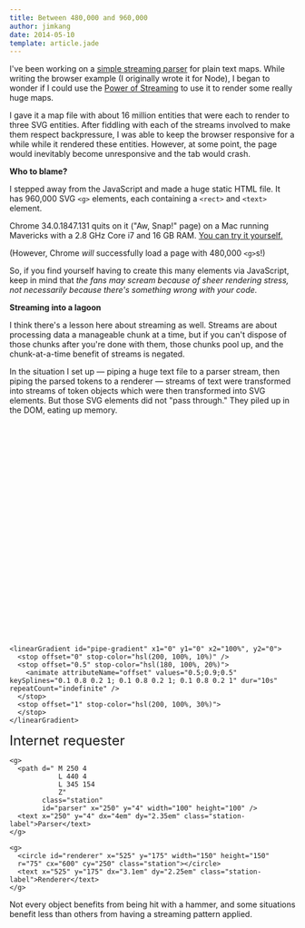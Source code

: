 ```yaml
---
title: Between 480,000 and 960,000
author: jimkang
date: 2014-05-10
template: article.jade
---
```


<style>
  .tagbox {
    font-size: 32px;
  }

  .pipe {
    fill: hsla(0, 100%, 0%, 0.0);
    stroke-width: 1;
    stroke: #888;
  }

  svg {
    font-size: 20px;
  }

  svg text {
    fill: #5c5c5c;
  }

  .station {
    stroke: #777;
    stroke-width: 3;
    fill: #fff;
  }

  .station-label {
    font-size: 24px;
    text-align: center;
    text-anchor: middle;
  }

  #block-layer text {
    fill: hsl(0, 60%, 60%);
  }
</style>

I've been working on a [simple streaming parser](https://github.com/jimkang/roguemap-parse-stream) for plain text maps. While writing the browser example (I originally wrote it for Node), I began to wonder if I could use the [Power of Streaming](https://github.com/substack/stream-handbook) to use it to render some really huge maps.

<span class="more"></span>
I gave it a map file with about 16 million entities that were each to render to three SVG entities. After fiddling with each of the streams involved to make them respect backpressure, I was able to keep the browser responsive for a while while it rendered these entities. However, at some point, the page would inevitably become unresponsive and the tab would crash.

**Who to blame?**

I stepped away from the JavaScript and made a huge static HTML file. It has 960,000 SVG `<g>` elements, each containing a `<rect>` and `<text>` element.

Chrome 34.0.1847.131 quits on it ("Aw, Snap!" page) on a Mac running Mavericks with a 2.8 GHz Core i7 and 16 GB RAM. [You can try it yourself.](https://dl.dropboxusercontent.com/u/263768/lotsofelements.html)

(However, Chrome *will* successfully load a page with 480,000 `<g>`s!)

So, if you find yourself having to create this many elements via JavaScript, keep in mind that *the fans may scream because of sheer rendering stress, not necessarily because there's something wrong with your code.*

**Streaming into a lagoon**

I think there's a lesson here about streaming as well. Streams are about processing data a manageable chunk at a time, but if you can't dispose of those chunks after you're done with them, those chunks pool up, and the chunk-at-a-time benefit of streams is negated. 

In the situation I set up &mdash; piping a huge text file to a parser stream, then piping the parsed tokens to a renderer &mdash; streams of text were transformed into streams of token objects which were then transformed into SVG elements. But those SVG elements did not "pass through." They piled up in the DOM, eating up memory.

<a name="stream-overload-diagram-anchor"></a>

<svg width="800" height="600" id="stream-overload-diagram">
  <defs>
    <radialGradient id="sphere-gradient">
      <stop offset="0" stop-color="hsl(30, 100%, 80%)"/>
      <stop offset="0.75" stop-color="hsl(20, 100%, 60%)">
        <animate attributeName="offset" values="0.75;0.9;0.75" keySplines="0.1 0.8 0.2 1; 0.1 0.8 0.2 1; 0.1 0.8 0.2 1" dur="4s" repeatCount="indefinite" />
      </stop>
      <stop offset="1" stop-color="hsl(10, 100%, 50%)">
        <animate attributeName="stop-color" values="hsl(10, 100%, 50%);hsl(40, 100%, 70%);hsl(10, 100%, 50%)" keySplines="0.1 0.8 0.2 1; 0.1 0.8 0.2 1; 0.1 0.8 0.2 1" dur="4s" repeatCount="indefinite" />
      </stop>
    </radialGradient>

    <linearGradient id="pipe-gradient" x1="0" y1="0" x2="100%", y2="0">
      <stop offset="0" stop-color="hsl(200, 100%, 10%)" />
      <stop offset="0.5" stop-color="hsl(180, 100%, 20%)">
        <animate attributeName="offset" values="0.5;0.9;0.5" keySplines="0.1 0.8 0.2 1; 0.1 0.8 0.2 1; 0.1 0.8 0.2 1" dur="10s" repeatCount="indefinite" />
      </stop>
      <stop offset="1" stop-color="hsl(200, 100%, 30%)">
      </stop>
    </linearGradient>
  </defs>
  <g class="background-layer">
  </g>
  <g id="chunk-layer">
  </g>
  <g id="static-layer">
    <g>
      <rect id="reader" x="30" y="300" width="200" height="120" 
      class="station" />
      <text x="30" dx="4.2em" y="300" dy="2.8em" width="200" class="station-label">Internet requester</text>
    </g>

    <g>
      <path d=" M 250 4
                L 440 4
                L 345 154
                Z"
            class="station"
            id="parser" x="250" y="4" width="100" height="100" />
      <text x="250" y="4" dx="4em" dy="2.35em" class="station-label">Parser</text>
    </g>

    <g>
      <circle id="renderer" x="525" y="175" width="150" height="150"
      r="75" cx="600" cy="250" class="station"></circle>
      <text x="525" y="175" dx="3.1em" dy="2.25em" class="station-label">Renderer</text>
    </g>
  </g>
  <g id="block-layer">
  </g>

</svg>  

Not every object benefits from being hit with a hammer, and some situations benefit less than others from having a streaming pattern applied.

<script src="d3.v3.js"></script>
<script src="scrollwatcher.js"></script>
<script src="gravitybox.js"></script>
<script src="idmaker.js"></script>
<script src="mover.js"></script>
<script src="flowcontroller.js"></script>
